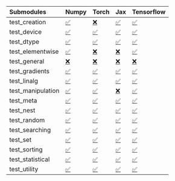 | Submodules        | Numpy                                                                                                                           | Torch                                                                                                                           | Jax                                                                                                                             | Tensorflow                                                                                                                      |
|:------------------|:--------------------------------------------------------------------------------------------------------------------------------|:--------------------------------------------------------------------------------------------------------------------------------|:--------------------------------------------------------------------------------------------------------------------------------|:--------------------------------------------------------------------------------------------------------------------------------|
| test_creation     | <a href="https://github.com/unifyai/ivy/runs/8100969747?check_suite_focus=true" rel="noopener noreferrer" target="_blank">✅</a> | <a href="https://github.com/unifyai/ivy/runs/8100972253?check_suite_focus=true" rel="noopener noreferrer" target="_blank">❌</a> | <a href="https://github.com/unifyai/ivy/runs/8100974676?check_suite_focus=true" rel="noopener noreferrer" target="_blank">✅</a> | <a href="https://github.com/unifyai/ivy/runs/8100976613?check_suite_focus=true" rel="noopener noreferrer" target="_blank">✅</a> |
| test_device       | <a href="https://github.com/unifyai/ivy/runs/8100969957?check_suite_focus=true" rel="noopener noreferrer" target="_blank">✅</a> | <a href="https://github.com/unifyai/ivy/runs/8100972406?check_suite_focus=true" rel="noopener noreferrer" target="_blank">✅</a> | <a href="https://github.com/unifyai/ivy/runs/8100974799?check_suite_focus=true" rel="noopener noreferrer" target="_blank">✅</a> | <a href="https://github.com/unifyai/ivy/runs/8100976732?check_suite_focus=true" rel="noopener noreferrer" target="_blank">✅</a> |
| test_dtype        | <a href="https://github.com/unifyai/ivy/runs/8100970087?check_suite_focus=true" rel="noopener noreferrer" target="_blank">✅</a> | <a href="https://github.com/unifyai/ivy/runs/8100972570?check_suite_focus=true" rel="noopener noreferrer" target="_blank">✅</a> | <a href="https://github.com/unifyai/ivy/runs/8100974900?check_suite_focus=true" rel="noopener noreferrer" target="_blank">✅</a> | <a href="https://github.com/unifyai/ivy/runs/8100976854?check_suite_focus=true" rel="noopener noreferrer" target="_blank">✅</a> |
| test_elementwise  | <a href="https://github.com/unifyai/ivy/runs/8100970476?check_suite_focus=true" rel="noopener noreferrer" target="_blank">✅</a> | <a href="https://github.com/unifyai/ivy/runs/8100972708?check_suite_focus=true" rel="noopener noreferrer" target="_blank">❌</a> | <a href="https://github.com/unifyai/ivy/runs/8100975047?check_suite_focus=true" rel="noopener noreferrer" target="_blank">❌</a> | <a href="https://github.com/unifyai/ivy/runs/8100977047?check_suite_focus=true" rel="noopener noreferrer" target="_blank">✅</a> |
| test_general      | <a href="https://github.com/unifyai/ivy/runs/8100970608?check_suite_focus=true" rel="noopener noreferrer" target="_blank">❌</a> | <a href="https://github.com/unifyai/ivy/runs/8100972854?check_suite_focus=true" rel="noopener noreferrer" target="_blank">❌</a> | <a href="https://github.com/unifyai/ivy/runs/8100975181?check_suite_focus=true" rel="noopener noreferrer" target="_blank">❌</a> | <a href="https://github.com/unifyai/ivy/runs/8100977156?check_suite_focus=true" rel="noopener noreferrer" target="_blank">❌</a> |
| test_gradients    | <a href="https://github.com/unifyai/ivy/runs/8100970748?check_suite_focus=true" rel="noopener noreferrer" target="_blank">✅</a> | <a href="https://github.com/unifyai/ivy/runs/8100973014?check_suite_focus=true" rel="noopener noreferrer" target="_blank">✅</a> | <a href="https://github.com/unifyai/ivy/runs/8100975309?check_suite_focus=true" rel="noopener noreferrer" target="_blank">✅</a> | <a href="https://github.com/unifyai/ivy/runs/8100977337?check_suite_focus=true" rel="noopener noreferrer" target="_blank">✅</a> |
| test_linalg       | <a href="https://github.com/unifyai/ivy/runs/8100970871?check_suite_focus=true" rel="noopener noreferrer" target="_blank">✅</a> | <a href="https://github.com/unifyai/ivy/runs/8100973197?check_suite_focus=true" rel="noopener noreferrer" target="_blank">✅</a> | <a href="https://github.com/unifyai/ivy/runs/8100975432?check_suite_focus=true" rel="noopener noreferrer" target="_blank">✅</a> | <a href="https://github.com/unifyai/ivy/runs/8100977568?check_suite_focus=true" rel="noopener noreferrer" target="_blank">✅</a> |
| test_manipulation | <a href="https://github.com/unifyai/ivy/runs/8100970998?check_suite_focus=true" rel="noopener noreferrer" target="_blank">✅</a> | <a href="https://github.com/unifyai/ivy/runs/8100973391?check_suite_focus=true" rel="noopener noreferrer" target="_blank">✅</a> | <a href="https://github.com/unifyai/ivy/runs/8100975544?check_suite_focus=true" rel="noopener noreferrer" target="_blank">❌</a> | <a href="https://github.com/unifyai/ivy/runs/8100977727?check_suite_focus=true" rel="noopener noreferrer" target="_blank">✅</a> |
| test_meta         | <a href="https://github.com/unifyai/ivy/runs/8100971155?check_suite_focus=true" rel="noopener noreferrer" target="_blank">✅</a> | <a href="https://github.com/unifyai/ivy/runs/8100973515?check_suite_focus=true" rel="noopener noreferrer" target="_blank">✅</a> | <a href="https://github.com/unifyai/ivy/runs/8100975659?check_suite_focus=true" rel="noopener noreferrer" target="_blank">✅</a> | <a href="https://github.com/unifyai/ivy/runs/8100977888?check_suite_focus=true" rel="noopener noreferrer" target="_blank">✅</a> |
| test_nest         | <a href="https://github.com/unifyai/ivy/runs/8100971279?check_suite_focus=true" rel="noopener noreferrer" target="_blank">✅</a> | <a href="https://github.com/unifyai/ivy/runs/8100973646?check_suite_focus=true" rel="noopener noreferrer" target="_blank">✅</a> | <a href="https://github.com/unifyai/ivy/runs/8100975874?check_suite_focus=true" rel="noopener noreferrer" target="_blank">✅</a> | <a href="https://github.com/unifyai/ivy/runs/8100978079?check_suite_focus=true" rel="noopener noreferrer" target="_blank">✅</a> |
| test_random       | <a href="https://github.com/unifyai/ivy/runs/8100971402?check_suite_focus=true" rel="noopener noreferrer" target="_blank">✅</a> | <a href="https://github.com/unifyai/ivy/runs/8100973817?check_suite_focus=true" rel="noopener noreferrer" target="_blank">✅</a> | <a href="https://github.com/unifyai/ivy/runs/8100975983?check_suite_focus=true" rel="noopener noreferrer" target="_blank">✅</a> | <a href="https://github.com/unifyai/ivy/runs/8100978228?check_suite_focus=true" rel="noopener noreferrer" target="_blank">✅</a> |
| test_searching    | <a href="https://github.com/unifyai/ivy/runs/8100971536?check_suite_focus=true" rel="noopener noreferrer" target="_blank">✅</a> | <a href="https://github.com/unifyai/ivy/runs/8100973967?check_suite_focus=true" rel="noopener noreferrer" target="_blank">✅</a> | <a href="https://github.com/unifyai/ivy/runs/8100976087?check_suite_focus=true" rel="noopener noreferrer" target="_blank">✅</a> | <a href="https://github.com/unifyai/ivy/runs/8100978427?check_suite_focus=true" rel="noopener noreferrer" target="_blank">✅</a> |
| test_set          | <a href="https://github.com/unifyai/ivy/runs/8100971664?check_suite_focus=true" rel="noopener noreferrer" target="_blank">✅</a> | <a href="https://github.com/unifyai/ivy/runs/8100974149?check_suite_focus=true" rel="noopener noreferrer" target="_blank">✅</a> | <a href="https://github.com/unifyai/ivy/runs/8100976177?check_suite_focus=true" rel="noopener noreferrer" target="_blank">✅</a> | <a href="https://github.com/unifyai/ivy/runs/8100978634?check_suite_focus=true" rel="noopener noreferrer" target="_blank">✅</a> |
| test_sorting      | <a href="https://github.com/unifyai/ivy/runs/8100971823?check_suite_focus=true" rel="noopener noreferrer" target="_blank">✅</a> | <a href="https://github.com/unifyai/ivy/runs/8100974287?check_suite_focus=true" rel="noopener noreferrer" target="_blank">✅</a> | <a href="https://github.com/unifyai/ivy/runs/8100976282?check_suite_focus=true" rel="noopener noreferrer" target="_blank">✅</a> | <a href="https://github.com/unifyai/ivy/runs/8100978806?check_suite_focus=true" rel="noopener noreferrer" target="_blank">✅</a> |
| test_statistical  | <a href="https://github.com/unifyai/ivy/runs/8100971969?check_suite_focus=true" rel="noopener noreferrer" target="_blank">✅</a> | <a href="https://github.com/unifyai/ivy/runs/8100974440?check_suite_focus=true" rel="noopener noreferrer" target="_blank">✅</a> | <a href="https://github.com/unifyai/ivy/runs/8100976389?check_suite_focus=true" rel="noopener noreferrer" target="_blank">✅</a> | <a href="https://github.com/unifyai/ivy/runs/8100978959?check_suite_focus=true" rel="noopener noreferrer" target="_blank">✅</a> |
| test_utility      | <a href="https://github.com/unifyai/ivy/runs/8100972117?check_suite_focus=true" rel="noopener noreferrer" target="_blank">✅</a> | <a href="https://github.com/unifyai/ivy/runs/8100974554?check_suite_focus=true" rel="noopener noreferrer" target="_blank">✅</a> | <a href="https://github.com/unifyai/ivy/runs/8100976510?check_suite_focus=true" rel="noopener noreferrer" target="_blank">✅</a> | <a href="https://github.com/unifyai/ivy/runs/8100979079?check_suite_focus=true" rel="noopener noreferrer" target="_blank">✅</a> |